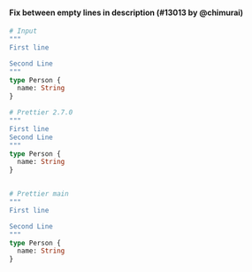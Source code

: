 #### Fix between empty lines in description (#13013 by @chimurai)

<!-- prettier-ignore -->
```graphql
# Input
"""
First line

Second Line
"""
type Person {
  name: String
}

# Prettier 2.7.0
"""
First line
Second Line
"""
type Person {
  name: String
}


# Prettier main
"""
First line

Second Line
"""
type Person {
  name: String
}
```
